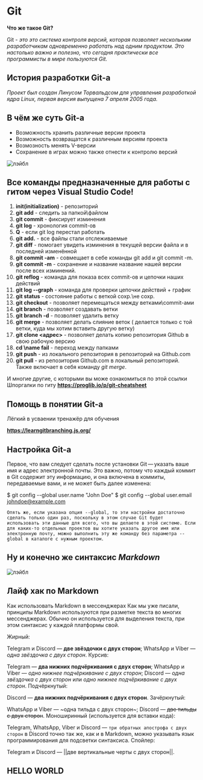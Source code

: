# **Git**

**Что же такое Git?**

Git - *это это система контроля версий, которая позволяет нескольким разработчикам одновременно работать над одним продуктом. Это настолько важно и полезно, что сегодня практически все программисты в мире пользуются Git.*

## **История разработки Git-а**

 *Проект был создан Линусом Торвальдсом для управления разработкой ядра Linux, первая версия выпущена 7 апреля 2005 года.*

## **В чём же суть  Git-а**

* Возможность хранить различные версии проекта
* Возможность возвращатся к различным версиям проекта
* Возмозность менять V-версии
* Сохранение в играх можно также отнести к контролю версий

![лэйбл](111.jpeg)

## **Все команды предназначенные для работы с гитом через Visual Studio Code!**
1. **init(initialization)** - репозиторий 
2. **git add** - следить за папкой\файлом
3. **git commit** - фиксирует изминения
4. **git log** - хронология commit-ов
5. **Q** - если git log перестал работать
6. **git add.** - все файлы стали отслеживаемые
7. **git diff** - помогает увидеть изминения в текущей версии файла и в последней изменённой
8. **git commit -am** - cовмещает в себе команды git add и git commit -m.
9. **git commit -m** - сохранение и название название нашей версии после всех изминений.
10. **git reflog** - команда для показа всех commit-ов и цепочки наших действий
11. **git log --graph** - команда для проверки цепочки действий + график
12. **git status** - состояние работы с веткой сохр.\не сохр.
13. **git checkout** - позволяет перемещаться между ветками\commit-ами
14. **git branch** - позволяет создавать ветки
15. **git branch -d** - позволяет удалить ветку
16. **git merge** - позволяет делать слияние веток ( делается только с той ветки, куда мы хотим вставить другую ветку)
17. **git clone <адрес>** - позволяет делать копию репозитория Github в свою рабочую версию
18. **cd \name fail** - переход между папками
19. **git push** - из локального репозитория в репозиторий на Github.com
20. **git pull** - из репозитория Github.com в локальный репозиторий. Также включает в себя команду *git merge*.

И многие другие, с которыми вы може ознакомиться по этой ссылки
Шпоргалки по гиту **<https://proglib.io/p/git-cheatsheet>**

## **Помощь в понятии  Git-а** 

Лёгкий в усваении тренажёр для обучения

**https://learngitbranching.js.org/**

## **Настройка Git-a**
 Первое, что вам следует сделать после установки Git — указать ваше имя и адрес электронной почты. Это важно, потому что каждый коммит в Git содержит эту информацию, и она включена в коммиты, передаваемые вами, и не может быть далее изменена:

$ git config --global user.name "John Doe"
$ git config --global user.email johndoe@example.com

    Опять же, если указана опция --global, то эти настройки достаточно сделать только один раз, поскольку в этом случае Git будет использовать эти данные для всего, что вы делаете в этой системе. Если для каких-то отдельных проектов вы хотите указать другое имя или электронную почту, можно выполнить эту же команду без параметра --global в каталоге с нужным проектом.



## **Ну и конечно же синтаксис _Markdown_**

![лэйбл](222.png)

## Лайф хак по Markdown 
Как использовать Markdown в мессенджерах
Как мы уже писали, принципы Markdown используются при разметке текста во многих мессенджерах. Обычно он используется для выделения текста, при этом синтаксис у каждой платформы свой.

Жирный:

Telegram и Discord — **две звёздочки с двух сторон**;
WhatsApp и Viber — *одна звёздочка с двух сторон*.
Курсив:

Telegram — __два нижних подчёркивания с двух сторон__;
WhatsApp и Viber — _одно нижнее подчёркивание с двух сторон_;
Discord — *одна звёздочка с двух сторон* или _одно нижнее подчёркивание с двух сторон_.
Подчёркнутый:

Discord — __два нижних подчёркивания с двух сторон__.
Зачёркнутый:

WhatsApp и Viber — ~одна тильда с двух сторон~;
Discord — ~~две тильды с двух сторон~~.
Моноширинный (используется для вставки кода):

Telegram, WhatsApp, Viber и Discord — ```три обратных апострофа с двух сторон```
в Discord точно так же, как и в Markdown, можно указывать язык программирования для подсветки синтаксиса.
Спойлер:

Telegram и Discord — ||две вертикальные черты с двух сторон||.
## **HELLO WORLD**


